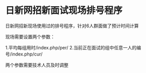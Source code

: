 日新网招新面试现场排号程序
=========

日新网招新现场使用过的排号程序，针对6人群面做了预计时间计算

现场需要设置两个参数：

  1.平均每组用时/index.php/per/<sec>
  2.当前正在面试的组中任意一人的编号/index.php/cur/<id>
  
两个参数需要技术人员及时调整

